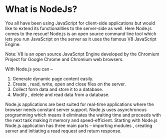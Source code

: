 
# What is NodeJs?

You all have been using JavaScript for client-side applications but would like to extend its functionalities to the server-side as well. Here Node.js comes to the rescue!
Node.js is an open source command line tool which lets you run JavaScript on the server as it uses the famous V8 JavaScript Engine.

Note: V8 is an open source JavaScript Engine developed by the Chromium Project for Google Chrome and Chromium web browsers.

With Node.js you can –

1)	Generate dynamic page content easily.
2)	Create , read, write, open and close files on the server.
3)	Collect form data and store it to a database.
4)	Modify , delete and read data from a database.

Node.js applications are best suited for real-time applications where the browser needs constant server support.
Node.js uses asynchronous programming which means it eliminates the waiting time and proceeds with the next task making it memory and speed-efficient.
Starting with Node.js
Node.js application has three main parts – importing modules , creating server and initiating a read request and return response.


